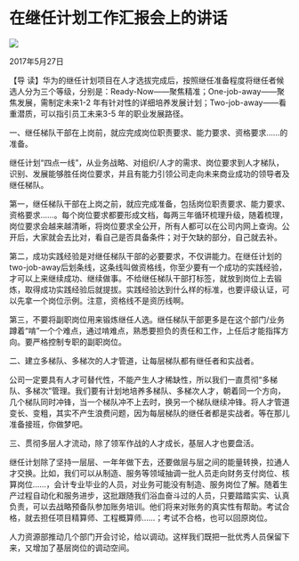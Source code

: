 # 在继任计划工作汇报会上的讲话
<img class="pv" src="https://api.visitor.plantree.me/visitor-badge/pv?namespace=plantree.me&key=renzhengfei-speeches/在继任计划工作汇报会上的讲话.md">



2017年5月27日



【导  读】华为的继任计划项目在人才选拔完成后，按照继任准备程度将继任者候选人分为三个等级，分别是：Ready-Now——聚焦精准；One-job-away——聚焦发展，需制定未来1-2 年有针对性的详细培养发展计划；Two-job-away——看重潜质，可以指引员工未来3-5 年的职业发展路径。



一、继任梯队干部在上岗前，就应完成岗位职责要求、能力要求、资格要求……的准备。

继任计划“四点一线”，从业务战略、对组织/人才的需求、岗位要求到人才梯队，识别、发展能够胜任岗位要求，并且有能力引领公司走向未来商业成功的领导者及继任梯队。

第一，继任梯队干部在上岗之前，就应完成准备，包括岗位职责要求、能力要求、资格要求……。每个岗位要求都要形成文档，每两三年循环梳理升级，随着梳理，岗位要求会越来越清晰，将岗位要求全公开，所有人都可以在公司内网上查询。公开后，大家就会去比对，看自己是否具备条件；对于欠缺的部分，自己就去补。

第二，成功实践经验是对继任梯队干部的必要要求，不仅讲能力。在继任计划的two-job-away后划条线，这条线叫做资格线，你至少要有一个成功的实践经验，才可以上来继续成功、继续做事。不给继任梯队干部打标签，就放到岗位上去锻炼，取得成功实践经验后就提拔。实践经验达到什么样的标准，也要评级认证，可以先拿一个岗位示例。注意，资格线不是资历线啊。

第三，不要将副职岗位用来锻炼继任人选。继任梯队干部更多是在这个部门/业务蹲着“啃”一个个难点，通过啃难点，熟悉要担负的责任和工作，上任后才能指挥方向。要严格控制专职的副职岗位。

二、建立多梯队、多梯次的人才管道，让每层梯队都有继任者和实战者。

公司一定要具有人才可替代性，不能产生人才稀缺性，所以我们一直贯彻“多梯队、多梯次”管理。我们要有计划地培养多梯队、多梯次人才，朝着同一个方向，几个梯队同时冲锋，当一个梯队冲不上去时，换另一个梯队继续冲锋。将人才管道变长、变粗，其实不产生浪费问题，因为每层梯队的继任者都是实战者。等在那儿准备接班，你做梦吧。

三、贯彻多层人才流动，除了领军作战的人才成长，基层人才也要盘活。

继任计划除了坚持一层层、一年年做下去，还要做层与层之间的能量转换，拉通人才交换。比如，我们可以从制造、服务等领域抽调一批人员走向财务支付岗位、核算岗位……，会计专业毕业的人员，对业务可能没有制造、服务岗位了解。随着生产过程自动化和服务进步，这批跟随我们浴血奋斗过的人员，只要踏踏实实、认真负责，可以去战略预备队参加账务培训。他们将来对账务的真实性有帮助。考试合格，就去担任项目精算师、工程概算师……；考试不合格，也可以回原岗位。

人力资源部推动几个部门开会讨论，给以调动。这样我们既把一批优秀人员保留下来，又增加了基层岗位的调动空间。
